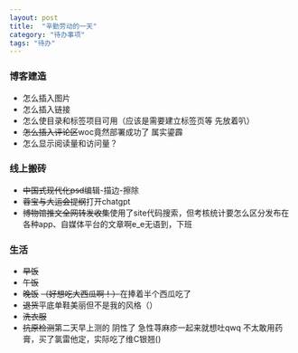 ```yaml
---
layout: post
title:  "辛勤劳动的一天"
category: "待办事项"
tags: "待办"
---
```


### 博客建造
- 怎么插入图片
- 怎么插入链接
- 怎么使目录和标签项目可用（应该是需要建立标签页等 先放着叭）
- ~~怎么插入评论区~~woc竟然部署成功了 属实鎏霹
- 怎么显示阅读量和访问量？

### 线上搬砖
- ~~中国式现代化psd~~编辑-描边-擦除
- ~~蓉宝与大运会提纲~~打开chatgpt
- ~~博物馆推文全网转发收集~~使用了site代码搜索，但考核统计要怎么区分发布在各种app、自媒体平台的文章啊e_e无语到，下班

### 生活
- ~~早饭~~
- ~~午饭~~
- ~~晚饭~~
~~（好想吃大西瓜啊！）~~在捧着半个西瓜吃了
- ~~退货~~平底单鞋美丽但不是我的风格（）
- ~~洗衣服~~
- ~~抗原检测~~第二天早上测的 阴性了
急性荨麻疹一起来就想吐qwq 不太敢用药膏，买了氯雷他定，实际吃了维C银翘()


